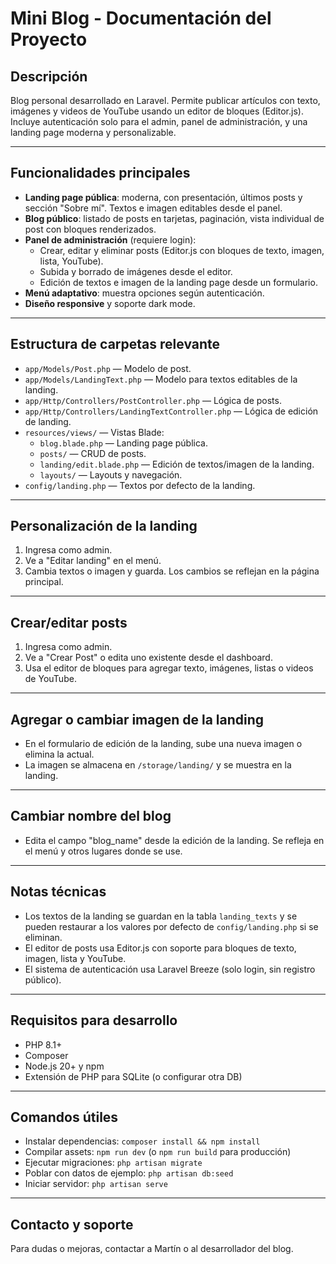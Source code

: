 # Mini Blog - Documentación del Proyecto

## Descripción
Blog personal desarrollado en Laravel. Permite publicar artículos con texto, imágenes y videos de YouTube usando un editor de bloques (Editor.js). Incluye autenticación solo para el admin, panel de administración, y una landing page moderna y personalizable.

---

## Funcionalidades principales
- **Landing page pública**: moderna, con presentación, últimos posts y sección "Sobre mí". Textos e imagen editables desde el panel.
- **Blog público**: listado de posts en tarjetas, paginación, vista individual de post con bloques renderizados.
- **Panel de administración** (requiere login):
  - Crear, editar y eliminar posts (Editor.js con bloques de texto, imagen, lista, YouTube).
  - Subida y borrado de imágenes desde el editor.
  - Edición de textos e imagen de la landing page desde un formulario.
- **Menú adaptativo**: muestra opciones según autenticación.
- **Diseño responsive** y soporte dark mode.

---

## Estructura de carpetas relevante
- `app/Models/Post.php` — Modelo de post.
- `app/Models/LandingText.php` — Modelo para textos editables de la landing.
- `app/Http/Controllers/PostController.php` — Lógica de posts.
- `app/Http/Controllers/LandingTextController.php` — Lógica de edición de landing.
- `resources/views/` — Vistas Blade:
  - `blog.blade.php` — Landing page pública.
  - `posts/` — CRUD de posts.
  - `landing/edit.blade.php` — Edición de textos/imagen de la landing.
  - `layouts/` — Layouts y navegación.
- `config/landing.php` — Textos por defecto de la landing.

---

## Personalización de la landing
1. Ingresa como admin.
2. Ve a "Editar landing" en el menú.
3. Cambia textos o imagen y guarda. Los cambios se reflejan en la página principal.

---

## Crear/editar posts
1. Ingresa como admin.
2. Ve a "Crear Post" o edita uno existente desde el dashboard.
3. Usa el editor de bloques para agregar texto, imágenes, listas o videos de YouTube.

---

## Agregar o cambiar imagen de la landing
- En el formulario de edición de la landing, sube una nueva imagen o elimina la actual.
- La imagen se almacena en `/storage/landing/` y se muestra en la landing.

---

## Cambiar nombre del blog
- Edita el campo "blog_name" desde la edición de la landing. Se refleja en el menú y otros lugares donde se use.

---

## Notas técnicas
- Los textos de la landing se guardan en la tabla `landing_texts` y se pueden restaurar a los valores por defecto de `config/landing.php` si se eliminan.
- El editor de posts usa Editor.js con soporte para bloques de texto, imagen, lista y YouTube.
- El sistema de autenticación usa Laravel Breeze (solo login, sin registro público).

---

## Requisitos para desarrollo
- PHP 8.1+
- Composer
- Node.js 20+ y npm
- Extensión de PHP para SQLite (o configurar otra DB)

---

## Comandos útiles
- Instalar dependencias: `composer install && npm install`
- Compilar assets: `npm run dev` (o `npm run build` para producción)
- Ejecutar migraciones: `php artisan migrate`
- Poblar con datos de ejemplo: `php artisan db:seed`
- Iniciar servidor: `php artisan serve`

---

## Contacto y soporte
Para dudas o mejoras, contactar a Martín o al desarrollador del blog.
